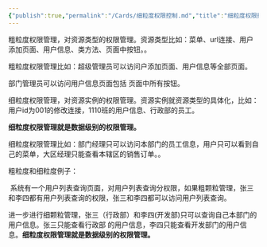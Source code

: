 ```yaml
---
{"publish":true,"permalink":"/Cards/细粒度权限控制.md","title":"细粒度权限控制","created":"2022-08-06","modified":"2023-03-14","published":"2025-07-29T23:04:03.735+08:00","cssclasses":""}
---
```



粗粒度权限管理，对资源类型的权限管理。资源类型比如：菜单、url连接、用户添加页面、用户信息、类方法、页面中按钮。。

粗粒度权限管理比如：超级管理员可以访问户添加页面、用户信息等全部页面。

部门管理员可以访问用户信息页面包括 页面中所有按钮。

细粒度权限管理，对资源实例的权限管理。资源实例就资源类型的具体化，比如：用户id为001的修改连接，1110班的用户信息、行政部的员工。

**细粒度权限管理就是数据级别的权限管理。**

细粒度权限管理比如：部门经理只可以访问本部门的员工信息，用户只可以看到自己的菜单，大区经理只能查看本辖区的销售订单。。

粗粒度和细粒度例子：

 系统有一个用户列表查询页面，对用户列表查询分权限，如果粗颗粒管理，张三和李四都有用户列表查询的权限，张三和李四都可以访问用户列表查询。

进一步进行细颗粒管理，张三（行政部）和李四(开发部)只可以查询自己本部门的用户信息。张三只能查看行政部 的用户信息，李四只能查看开发部门的用户信息。**细粒度权限管理就是数据级别的权限管理。**